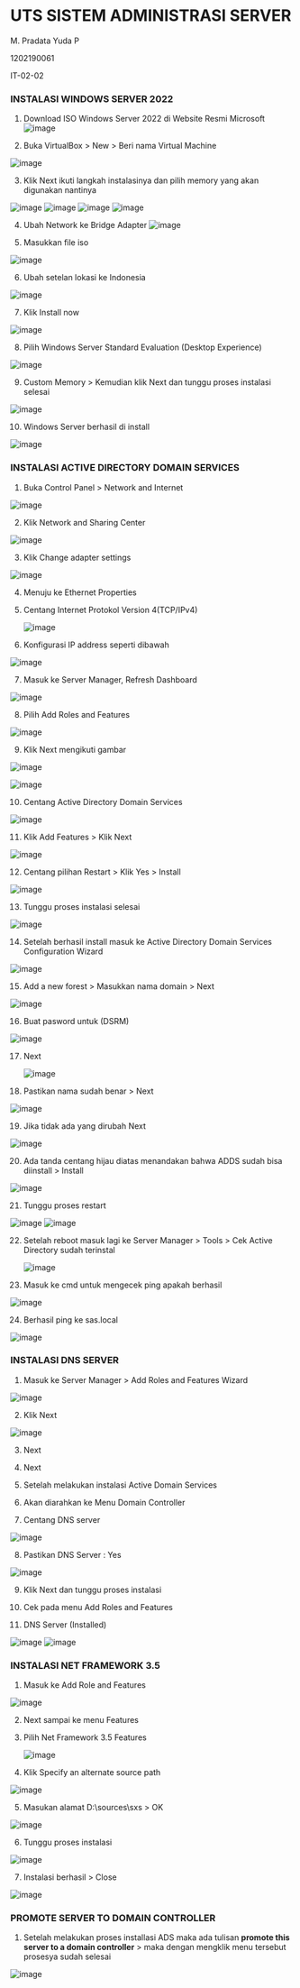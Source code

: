 # UTS SISTEM ADMINISTRASI SERVER

M. Pradata Yuda P	

1202190061

IT-02-02

### INSTALASI WINDOWS SERVER 2022

1. Download ISO Windows Server 2022 di Website Resmi Microsoft
![image](https://user-images.githubusercontent.com/92876637/143674187-8ce0a349-9352-4d73-9b62-5c8243428f0d.png)

2. Buka VirtualBox > New > Beri nama Virtual Machine

![image](https://user-images.githubusercontent.com/92876637/143674195-6e18440b-5e6b-496d-8fe1-5adc7bfe36fa.png)

3. Klik Next ikuti langkah instalasinya dan pilih memory yang akan digunakan nantinya

![image](https://user-images.githubusercontent.com/92876637/143674235-95ec64db-fcb0-47b1-8224-5472d732df6a.png)
![image](https://user-images.githubusercontent.com/92876637/143674241-aec0bf0f-7166-4fbf-8a0c-4fffa4fd05c4.png)
![image](https://user-images.githubusercontent.com/92876637/143674244-1305e566-58a5-43a1-b192-5f6f8df6e843.png)
![image](https://user-images.githubusercontent.com/92876637/143674246-266332a2-bdff-4345-9de7-a804b55d8215.png)

4. Ubah Network ke Bridge Adapter 
  ![image](https://user-images.githubusercontent.com/92876637/143674255-5c96e246-3578-4c40-840a-23ce11ac5972.png)

5. Masukkan file iso

  ![image](https://user-images.githubusercontent.com/92876637/143674262-4654be5e-4b51-4d38-bed8-b949f42410b4.png)

6. Ubah setelan lokasi ke Indonesia

  ![image](https://user-images.githubusercontent.com/92876637/143674270-719da5d2-b413-4a4e-9af5-f803ff4de258.png)

7. Klik Install now

  ![image](https://user-images.githubusercontent.com/92876637/143674273-f2a85ed4-a725-467c-896a-e020fd27fbbd.png)

8. Pilih Windows Server Standard Evaluation (Desktop Experience)

![image](https://user-images.githubusercontent.com/92876637/143674281-b9651810-49cb-4c2b-a3ae-faa598d1ad1f.png)

9. Custom Memory > Kemudian klik Next dan tunggu proses instalasi selesai

  ![image](https://user-images.githubusercontent.com/92876637/143674290-65946774-3fec-415d-bfb7-1019a7d07cbe.png)

10. Windows Server berhasil di install

  ![image](https://user-images.githubusercontent.com/92876637/143674304-dffd5c30-d8dd-4fab-bbd5-b56c90e98923.png)






### INSTALASI ACTIVE DIRECTORY DOMAIN SERVICES

1. Buka Control Panel > Network and Internet

![image](https://user-images.githubusercontent.com/92876637/143674345-1275fbe2-7321-4e2b-96fd-f0e594bc8830.png)

2. Klik Network and Sharing Center

  ![image](https://user-images.githubusercontent.com/92876637/143674348-1006514b-c0fd-47e4-9565-cc186b070661.png)

3. Klik Change adapter settings

  ![image](https://user-images.githubusercontent.com/92876637/143674356-8054067d-6c53-4b43-9f9c-a9621343e70b.png)


4. Menuju ke Ethernet Properties

5. Centang Internet Protokol Version 4(TCP/IPv4)

   ![image](https://user-images.githubusercontent.com/92876637/143674364-54a74fca-d0df-4b38-ac76-9b3a163506fb.png)

6. Konfigurasi IP address seperti dibawah

  ![image](https://user-images.githubusercontent.com/92876637/143674369-ae71146d-dfe8-4e3e-894e-4893490e33af.png)

7. Masuk ke Server Manager, Refresh Dashboard

 ![image](https://user-images.githubusercontent.com/92876637/143674374-b83ec95e-16d7-4f9e-ba83-a7cafdaea2e2.png)

8. Pilih Add Roles and Features

  ![image](https://user-images.githubusercontent.com/92876637/143674375-5abddb69-d861-472c-b2ff-1560161afb19.png)

9. Klik Next mengikuti gambar

![image](https://user-images.githubusercontent.com/92876637/143674378-176083a8-c1cb-470a-904c-64e4a92055fe.png)

 ![image](https://user-images.githubusercontent.com/92876637/143674383-54952e86-6593-45d0-9052-530a22e6ece2.png)

10. Centang Active Directory Domain Services

   ![image](https://user-images.githubusercontent.com/92876637/143674387-234d8bc1-8607-47a1-99da-f20b35921124.png)

11. Klik Add Features > Klik Next

   ![image](https://user-images.githubusercontent.com/92876637/143674390-7b2768c8-cb2e-4075-90f9-dbb91019ec69.png)

12. Centang pilihan Restart > Klik Yes > Install

   ![image](https://user-images.githubusercontent.com/92876637/143674395-5d1a5e06-53a3-43e3-80ce-49c4731b77a9.png)

13. Tunggu proses instalasi selesai

   ![image](https://user-images.githubusercontent.com/92876637/143674397-825d584c-7083-4a42-b583-e7399568006c.png)

14. Setelah berhasil install masuk ke Active Directory Domain Services Configuration Wizard

   ![image](https://user-images.githubusercontent.com/92876637/143674403-4dbccedd-7cbe-487c-8a0b-0dafc1ec0f13.png)

15. Add a new forest > Masukkan nama domain > Next

   ![image](https://user-images.githubusercontent.com/92876637/143674409-204ed57c-be53-49f4-8a71-ded9328d1e51.png)

16. Buat pasword untuk (DSRM)

 ![image](https://user-images.githubusercontent.com/92876637/143674411-2d2dbaa1-4952-4c6a-a04c-6703043dfafe.png)

17. Next

    ![image](https://user-images.githubusercontent.com/92876637/143674415-fa91b3c9-a43c-44ee-b975-b87554b41458.png)

18. Pastikan nama sudah benar > Next

   ![image](https://user-images.githubusercontent.com/92876637/143674421-00ee6aec-b24d-4522-9164-53b8c94a9c3a.png)

19. Jika tidak ada yang dirubah Next

![image](https://user-images.githubusercontent.com/92876637/143674425-f147c46e-c4f6-421a-bfb0-5a9c3c21b50c.png)

20. Ada tanda centang hijau diatas menandakan bahwa ADDS sudah bisa diinstall > Install

  ![image](https://user-images.githubusercontent.com/92876637/143674427-697ce9e1-c791-4cf1-8bcc-3071f70f6730.png)

21. Tunggu proses restart

![image](https://user-images.githubusercontent.com/92876637/143674431-95231c56-470c-4f14-9946-11235f87794a.png)
![image](https://user-images.githubusercontent.com/92876637/143674432-f9f63854-b182-4e42-940d-979fcec63558.png)

22. Setelah reboot masuk lagi ke Server Manager > Tools > Cek Active Directory sudah terinstal

    ![image](https://user-images.githubusercontent.com/92876637/143674436-7a583009-9f51-4dee-b80b-23a41f3daed9.png)

23. Masuk ke cmd untuk mengecek ping apakah berhasil

   ![image](https://user-images.githubusercontent.com/92876637/143674439-1649b5b6-ce0d-42e6-a362-b82836df0a38.png)

24. Berhasil ping ke sas.local

![image](https://user-images.githubusercontent.com/92876637/143674442-5413a6ab-da0c-4c60-b556-c4bdae10d0b1.png)





### INSTALASI DNS SERVER

1. Masuk ke Server Manager > Add Roles and Features Wizard

![image](https://user-images.githubusercontent.com/92876637/143674452-cb89e11b-d9b0-41b5-b71e-3dd3f0b53806.png)

2. Klik Next

![image](https://user-images.githubusercontent.com/92876637/143674456-8948df28-70c5-4062-9d3c-3fe87e6c6a33.png)

3. Next 

4. Next

5. Setelah melakukan instalasi Active Domain Services

6. Akan diarahkan ke Menu Domain Controller

7. Centang DNS server

![image](https://user-images.githubusercontent.com/92876637/143674460-fb9d87b4-7932-4191-8436-8b095f9c5f5a.png)

8. Pastikan DNS Server : Yes

![image](https://user-images.githubusercontent.com/92876637/143674475-dbdba821-cd7c-4f9b-9434-c65284741643.png)

9. Klik Next dan tunggu proses instalasi

10. Cek pada menu Add Roles and Features

11. DNS Server (Installed)

![image](https://user-images.githubusercontent.com/92876637/143674489-35fc0e18-b8ac-4979-a617-2c4f54115454.png)
![image](https://user-images.githubusercontent.com/92876637/143674495-6c30dd81-c5e0-4ebf-a23e-94771913c363.png)







### INSTALASI NET FRAMEWORK 3.5

1. Masuk ke Add Role and Features 

![image](https://user-images.githubusercontent.com/92876637/143674507-4383f278-484a-4f0d-af36-efd7f511ef0b.png)

2. Next sampai ke menu Features

3. Pilih Net Framework 3.5 Features

   ![image](https://user-images.githubusercontent.com/92876637/143674513-8fbb3d4f-efc5-48be-9609-af7bf9f7aa60.png)

4. Klik Specify an alternate source path

  ![image](https://user-images.githubusercontent.com/92876637/143674518-eec67ce1-49d6-4a0c-ab2a-a5969b8238eb.png)

5. Masukan alamat D:\sources\sxs > OK

![image](https://user-images.githubusercontent.com/92876637/143674521-286ddf20-c115-4c0d-97e6-75afb26b89e4.png)

6. Tunggu proses instalasi

  ![image](https://user-images.githubusercontent.com/92876637/143674530-42213f22-fc87-461e-9e60-83e1d37789aa.png)

7. Instalasi berhasil > Close

![image](https://user-images.githubusercontent.com/92876637/143674531-f97df513-2159-477d-b7a9-d288f8fc5b38.png)




### PROMOTE SERVER TO DOMAIN CONTROLLER

1. Setelah melakukan proses installasi ADS maka ada tulisan **promote this server to a domain controller** > maka dengan mengklik menu tersebut prosesya sudah selesai

![image](https://user-images.githubusercontent.com/92876637/143674538-022c5d0a-1b09-4859-ae07-4a52d1527753.png)


